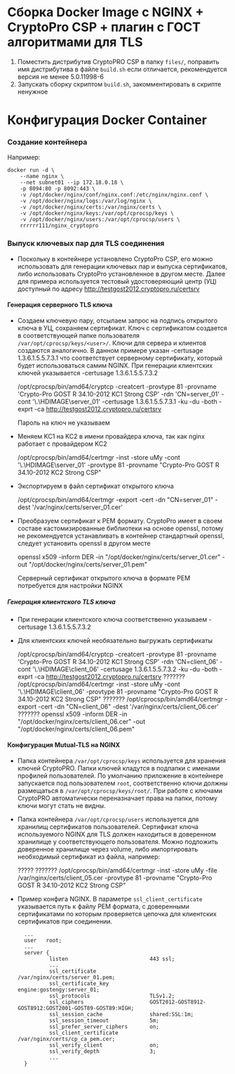# Сборка Docker Image c NGINX + CryptoPro CSP + плагин c ГОСТ алгоритмами для TLS

1. Поместить дистрибутив CryptoPRO CSP в папку `files/`, поправить имя дистрибутива
   в файле `build.sh` если отличается, рекомендуется версия не менее 5.0.11998-6
2. Запускать сборку скриптом `build.sh`, закомментировать в скрипте ненужное

# Конфигурация Docker Container

### Создание контейнера
Например:

	docker run -d \
        --name nginx \
        --net subnet01 --ip 172.18.0.18 \
        -p 8094:80 -p 8092:443 \
        -v /opt/docker/nginx/conf/nginx.conf:/etc/nginx/nginx.conf \
        -v /opt/docker/nginx/logs:/var/log/nginx \
        -v /opt/docker/nginx/certs:/var/nginx/certs \
        -v /opt/docker/nginx/keys:/var/opt/cprocsp/keys \
        -v /opt/docker/nginx/users:/var/opt/cprocsp/users \
        rrrrrr111/nginx_cryptopro

### Выпуск ключевых пар для TLS соединения

- Поскольку в контейнере установлено CryptoPro CSP, его можно использовать для генерации ключевых пар и 
  выпуска сертификатов, либо использовать CryptoPro установленное в другом месте. Далее для примера 
  используется тестовый удостоверяющий центр (УЦ) доступный по адресу http://testgost2012.cryptopro.ru/certsrv
  
#### Генерация серверного TLS ключа  
  
- Создаем ключевую пару, отсылаем запрос на подпись открытого ключа в УЦ, сохраняем сертификат. Ключ с сертификатом 
  создается в соответствующей папке пользователя `/var/opt/cprocsp/keys/<user>/`. Ключи для сервера и клиентов создаются 
  аналогично. В данном примере указан -certusage 1.3.6.1.5.5.7.3.1 что соответствует серверному сертификату, 
  который будет использоваться самим NGINX. При генерации клиентских ключей указывается -certusage 1.3.6.1.5.5.7.3.2


    /opt/cprocsp/bin/amd64/cryptcp -creatcert -provtype 81 -provname 'Crypto-Pro GOST R 34.10-2012 KC1 Strong CSP' -rdn 'CN=server_01' -cont '\\.\HDIMAGE\server_01' -certusage 1.3.6.1.5.5.7.3.1 -ku -du -both -exprt -ca http://testgost2012.cryptopro.ru/certsrv

  Пароль на ключ не указываем    

- Меняем KC1 на KC2 в имени провайдера ключа, так как nginx работает с провайдером KC2


    /opt/cprocsp/bin/amd64/certmgr -inst -store uMy -cont '\\.\HDIMAGE\server_01' -provtype 81 -provname "Crypto-Pro GOST R 34.10-2012 KC2 Strong CSP"

- Экспортируем в файл сертификат открытого ключа


    /opt/cprocsp/bin/amd64/certmgr -export -cert -dn "CN=server_01" -dest '/var/nginx/certs/server_01.cer'
  
- Преобразуем сертификат к PEM формату. CryptoPro имеет в своем составе кастомизированные библиотеки
  на основе openssl, потому не рекомендуется устанавливать в контейнер стандартный openssl, следует
  установить openssl в другом месте
  

    openssl x509 -inform DER -in "/opt/docker/nginx/certs/server_01.cer" -out "/opt/docker/nginx/certs/server_01.pem"

  Серверный сертификат открытого ключа в формате PEM потребуется для настройки NGINX

##### Генерация клиентского TLS ключа

- При генерации клиентского ключа соответственно указываем -certusage 1.3.6.1.5.5.7.3.2
- Для клиентских ключей необязательно выгружать сертификаты

  
    /opt/cprocsp/bin/amd64/cryptcp -creatcert -provtype 81 -provname 'Crypto-Pro GOST R 34.10-2012 KC1 Strong CSP' -rdn 'CN=client_06' -cont '\\.\HDIMAGE\client_06' -certusage 1.3.6.1.5.5.7.3.2 -ku -du -both -exprt -ca http://testgost2012.cryptopro.ru/certsrv
    ??????? /opt/cprocsp/bin/amd64/certmgr -inst -store uMy -cont '\\.\HDIMAGE\client_06' -provtype 81 -provname "Crypto-Pro GOST R 34.10-2012 KC2 Strong CSP"
    ??????? /opt/cprocsp/bin/amd64/certmgr -export -cert -dn "CN=client_06" -dest '/var/nginx/certs/client_06.cer'
    ??????? openssl x509 -inform DER -in "/opt/docker/nginx/certs/client_06.cer" -out "/opt/docker/nginx/certs/client_06.pem"


#### Конфигурация Mutual-TLS на NGINX

- Папка контейнера `/var/opt/cprocsp/keys` используется для хранения ключей CryptoPRO. Папки ключей
  кладутся в подпапки с именами профилей пользователей. По умолчанию приложение в контейнере запускается под
  пользователем `root`, соответственно ключи должны размещаться в `/var/opt/cprocsp/keys/root/`. При работе
  с ключами CryptoPRO автоматически переназначает права на папки, потому ключи могут стать не видны.

- Папка контейнера `/var/opt/cprocsp/users` используется для хранилищ сертификатов пользователей. Сертификат ключа 
  используемого NGINX для TLS должен находиться в доверенном хранилище у соответствующего пользователя. Можно 
  подложить доверенное хранилище через volume, либо импортировать необходимый сертификат из файла, например:
  
   ?????
  ???????
    /opt/cprocsp/bin/amd64/certmgr -inst -store uMy -file /var/nginx/certs/client_05.cer -provtype 81 -provname "Crypto-Pro GOST R 34.10-2012 KC2 Strong CSP"

- Пример конфига NGINX. 
  В параметре `ssl_client_certificate` указывается путь к файлу PEM формата, с доверенными сертификатами 
  по которым проверяется цепочка для клиентских сертификатов при соединении.


        ...
        user   root;
        ...
        server {
                listen                          443 ssl;
                ...
                ssl_certificate                 /var/nginx/certs/server_01.pem;
                ssl_certificate_key             engine:gostengy:server_01;
                ssl_protocols                   TLSv1.2;
                ssl_ciphers                     GOST2012-GOST8912-GOST8912:GOST2001-GOST89-GOST89:HIGH;
                ssl_session_cache               shared:SSL:1m;
                ssl_session_timeout             5m;
                ssl_prefer_server_ciphers       on;
                ssl_client_certificate          /var/nginx/certs/cp_ca_pem.cer;
                ssl_verify_client               on;
                ssl_verify_depth                3;
                ...
        }
